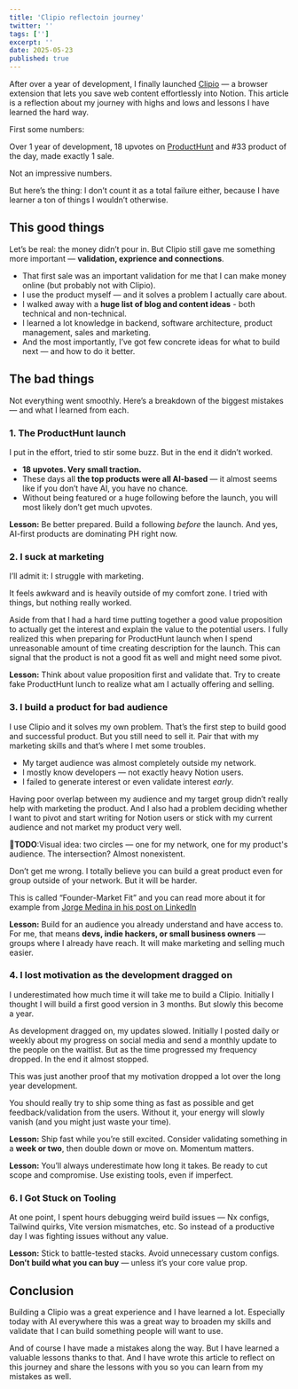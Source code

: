 ```yaml
---
title: 'Clipio reflectoin journey'
twitter: ''
tags: ['']
excerpt: ''
date: 2025-05-23
published: true
---
```


After over a year of development, I finally launched [Clipio](https://clipio.app) — a browser extension that lets you save web content effortlessly into Notion. This article is a reflection about my journey with highs and lows and lessons I have learned the hard way.

First some numbers:

Over 1 year of development, 18 upvotes on [ProductHunt](https://www.producthunt.com/products/clipio) and #33 product of the day, made exactly 1 sale.

Not an impressive numbers.

But here’s the thing: I don’t count it as a total failure either, because I have learner a ton of things I wouldn’t otherwise.

## This good things

Let’s be real: the money didn’t pour in. But Clipio still gave me something more important — **validation, exprience and connections**.

- That first sale was an important validation for me that I can make money online (but probably not with Clipio).
- I use the product myself — and it solves a problem I actually care about.
- I walked away with a **huge list of blog and content ideas** - both technical and non-technical.
- I learned a lot knowledge in backend, software architecture, product management, sales and marketing.
- And the most importantly, I’ve got few concrete ideas for what to build next — and how to do it better.

## The bad things

Not everything went smoothly. Here’s a breakdown of the biggest mistakes — and what I learned from each.

### 1. The ProductHunt launch

I put in the effort, tried to stir some buzz. But in the end it didn’t worked.

- **18 upvotes. Very small traction.**
- These days all **the top products were all AI-based** — it almost seems like if you don’t have AI, you have no chance.
- Without being featured or a huge following before the launch, you will most likely don’t get much upvotes.

**Lesson:** Be better prepared. Build a following _before_ the launch. And yes, AI-first products are dominating PH right now.

### 2. I suck at marketing

I’ll admit it: I struggle with marketing.

It feels awkward and is heavily outside of my comfort zone. I tried with things, but nothing really worked.

Aside from that I had a hard time putting together a good value proposition to actually get the interest and explain the value to the potential users. I fully realized this when preparing for ProductHunt launch when I spend unreasonable amount of time creating description for the launch. This can signal that the product is not a good fit as well and might need some pivot.

**Lesson:** Think about value proposition first and validate that. Try to create fake ProductHunt lunch to realize what am I actually offering and selling.

### 3. I build a product for bad audience

I use Clipio and it solves my own problem. That’s the first step to build good and successful product. But you still need to sell it. Pair that with my marketing skills and that’s where I met some troubles.

- My target audience was almost completely outside my network.
- I mostly know developers — not exactly heavy Notion users.
- I failed to generate interest or even validate interest _early_.

Having poor overlap between my audience and my target group didn’t really help with marketing the product. And I also had a problem deciding whether I want to pivot and start writing for Notion users or stick with my current audience and not market my product very well.

🚧**TODO**:Visual idea: two circles — one for my network, one for my product's audience. The intersection? Almost nonexistent.

Don’t get me wrong. I totally believe you can build a great product even for group outside of your network. But it will be harder.

This is called “Founder-Market Fit” and you can read more about it for example from [Jorge Medina in his post on LinkedIn](https://www.linkedin.com/posts/jorgemedinacastillo_thinking-about-%F0%9D%98%80%F0%9D%98%81%F0%9D%97%AE%F0%9D%97%BF%F0%9D%98%81%F0%9D%97%B6%F0%9D%97%BB%F0%9D%97%B4-%F0%9D%97%AE-%F0%9D%97%AF%F0%9D%98%82%F0%9D%98%80-activity-7321873198873034752-RNjS/?rcm=ACoAABJRhnkBqjGwphSX24AsE3v-69hPzMh__qE)

**Lesson:** Build for an audience you already understand and have access to. For me, that means **devs, indie hackers, or small business owners** — groups where I already have reach. It will make marketing and selling much easier.

### 4. I lost motivation as the development dragged on

I underestimated how much time it will take me to build a Clipio. Initially I thought I will build a first good version in 3 months. But slowly this become a year.

As development dragged on, my updates slowed. Initially I posted daily or weekly about my progress on social media and send a monthly update to the people on the waitlist. But as the time progressed my frequency dropped. In the end it almost stopped.

This was just another proof that my motivation dropped a lot over the long year development.

You should really try to ship some thing as fast as possible and get feedback/validation from the users. Without it, your energy will slowly vanish (and you might just waste your time).

**Lesson:** Ship fast while you’re still excited. Consider validating something in a **week or two**, then double down or move on. Momentum matters.

**Lesson:** You’ll always underestimate how long it takes. Be ready to cut scope and compromise. Use existing tools, even if imperfect.

### 6. I Got Stuck on Tooling

At one point, I spent hours debugging weird build issues — Nx configs, Tailwind quirks, Vite version mismatches, etc. So instead of a productive day I was fighting issues without any value.

**Lesson:** Stick to battle-tested stacks. Avoid unnecessary custom configs. **Don’t build what you can buy** — unless it’s your core value prop.

## Conclusion

Building a Clipio was a great experience and I have learned a lot. Especially today with AI everywhere this was a great way to broaden my skills and validate that I can build something people will want to use.

And of course I have made a mistakes along the way. But I have learned a valuable lessons thanks to that. And I have wrote this article to reflect on this journey and share the lessons with you so you can learn from my mistakes as well.
